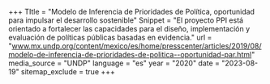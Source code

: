 +++
TItle = "Modelo de Inferencia de Prioridades de Política, oportunidad para impulsar el desarrollo sostenible"
Snippet = "El proyecto PPI está orientado a fortalecer las capacidades para el diseño, implementación y evaluación de políticas públicas basadas en evidencia."
url = "www.mx.undp.org/content/mexico/es/home/presscenter/articles/2019/08/modelo-de-inferencia-de-prioridades-de-politica--oportunidad-par.html"
media_source = "UNDP"
language = "es"
year = "2020"
date = "2023-08-19"
sitemap_exclude = true
+++
